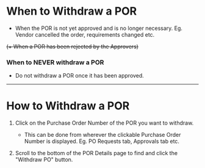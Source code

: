 # When to Withdraw a POR

* When the POR is not yet approved and is no longer necessary. 
Eg. Vendor cancelled the order, requirements changed etc.

~~(+  When a POR has been rejected by the Approvers)~~

### When to NEVER withdraw a POR

* Do not withdraw a POR once it has been approved.
---
# How to Withdraw a POR

1. Click on the Purchase Order Number of the POR you want to withdraw.
	- This can be done from wherever the clickable Purchase Order Number is displayed. Eg. PO Requests tab, Approvals tab etc.

2. Scroll to the bottom of the POR Details page to find and click the "Withdraw PO" button.

